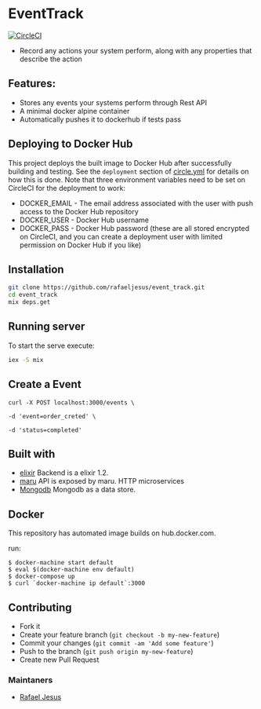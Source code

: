 # EventTrack

[![CircleCI](https://circleci.com/gh/rafaeljesus/event_track.svg?style=svg)](https://circleci.com/gh/rafaeljesus/event_track)

* Record any actions your system perform, along with any properties that describe the action

## Features:
  - Stores any events your systems perform through Rest API 
  - A minimal docker alpine container
  - Automatically pushes it to dockerhub if tests pass

## Deploying to Docker Hub
  This project deploys the built image to Docker Hub after successfully building and testing. See the `deployment` section of [circle.yml](circle.yml) for details on how this is done. Note that three environment variables need to be set on CircleCI for the deployment to work:

  * DOCKER_EMAIL - The email address associated with the user with push access to the Docker Hub repository
  * DOCKER_USER - Docker Hub username
  * DOCKER_PASS - Docker Hub password (these are all stored encrypted on CircleCI, and you can create a deployment user with limited permission on Docker Hub if you like)

## Installation
```bash
git clone https://github.com/rafaeljesus/event_track.git
cd event_track
mix deps.get
```

## Running server
To start the serve execute:
```bash
iex -S mix
```

## Create a Event
`curl -X POST localhost:3000/events \`

`-d 'event=order_creted' \`

`-d 'status=completed'`

## Built with
- [elixir](http://elixir-lang.org) Backend is a elixir 1.2.
- [maru](https://github.com/falood/maru) API is exposed by maru. HTTP microservices
- [Mongodb](https://www.mongodb.com) Mongodb as a data store.

## Docker
This repository has automated image builds on hub.docker.com.

run:
```
$ docker-machine start default
$ eval $(docker-machine env default)
$ docker-compose up
$ curl `docker-machine ip default`:3000
```

## Contributing
- Fork it
- Create your feature branch (`git checkout -b my-new-feature`)
- Commit your changes (`git commit -am 'Add some feature'`)
- Push to the branch (`git push origin my-new-feature`)
- Create new Pull Request

### Maintaners

* [Rafael Jesus](https://github.com/rafaeljesus)
